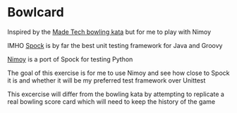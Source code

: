 Bowlcard
========

Inspired by the [Made Tech bowling kata][bowling] but for me to play with Nimoy

IMHO [Spock][spock] is by far the best unit testing framework for Java and
Groovy

[Nimoy][nimoy] is a port of Spock for testing Python

The goal of this exercise is for me to use Nimoy and see how close to Spock it
is and whether it will be my preferred test framework over Unittest


This excercise will differ from the bowling kata by attempting to replicate a
real bowling score card which will need to keep the history of the game






[bowling]: https://learn.madetech.com/katas/bowling/
[spock]: http://spockframework.org/
[nimoy]: https://github.com/browncoat-ninjas/nimoy
